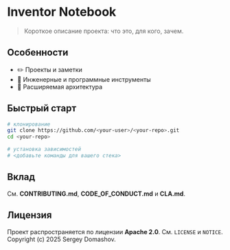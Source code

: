 # Inventor Notebook

> Короткое описание проекта: что это, для кого, зачем.

## Особенности
- ✏️ Проекты и заметки
- 🔌 Инженерные и программные инструменты
- 🧩 Расширяемая архитектура

## Быстрый старт
```bash
# клонирование
git clone https://github.com/<your-user>/<your-repo>.git
cd <your-repo>

# установка зависимостей
# <добавьте команды для вашего стека>
```

## Вклад
См. **CONTRIBUTING.md**, **CODE_OF_CONDUCT.md** и **CLA.md**.

## Лицензия
Проект распространяется по лицензии **Apache 2.0**. См. `LICENSE` и `NOTICE`.
Copyright (c) 2025 Sergey Domashov.
